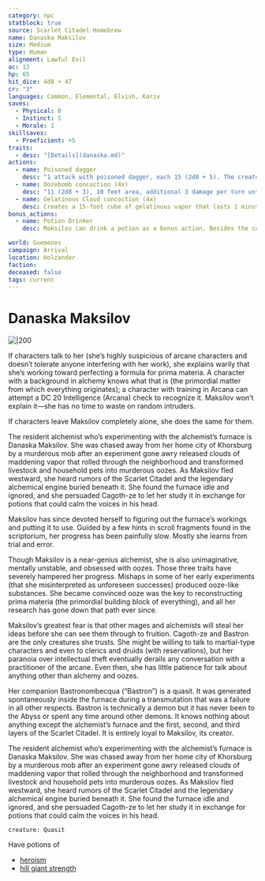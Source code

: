 ```yaml
---
category: npc
statblock: true
source: Scarlet Citadel Homebrew
name: Danaska Maksilov
size: Medium
type: Human
alignment: Lawful Evil
ac: 13
hp: 65
hit_dice: 4d8 + 47
cr: "3"
languages: Common, Elemental, Elvish, Kariv
saves:
  - Physical: 0
  - Instinct: 5
  - Morale: 1
skillsaves:
  - Proeficient: +5
traits:
  - desc: "[Details](danaska.md)"
actions:
  - name: Poisoned dagger
    desc: "1 attack with poisoned dagger, each 15 (2d8 + 5). The creature is poisoned until the start of Maksilov’s next turn. A successful DC 13 Constitution saving throw halves the poison damage and prevents the poisoned condition."
  - name: Oozebomb concoction (4x)
    desc: "11 (2d8 + 3), 10 feet area, additional 3 damage per turn until acid is cleand"
  - name: Gelatinous Cloud concoction (4x)
    desc: Creates a 15-foot cube of gelatinous vapor that lasts 1 minute. Every creature inside the cloud must make a DC 13 Constitution saving throw. On a failure, the creature takes 10 (3d6) acid damage, can’t breathe, and is restrained. A successful saving throw halves the damage and prevents restraint and suffocation. A creature that ends its turn inside the cloud takes 10 (3d6) acid damage. A restrained creature can escape by taking an action to make a DC 12 Strength (Athletics) check, freeing itself and moving into an empty space of its choice within 5 feet of the cloud on a success.
bonus_actions:
  - name: Potion Drinker
    desc: Maksilov can drink a potion as a bonus action. Besides the concoctions described below, she carries potions of flying, gaseous form, and superior healing. If she faces more than four enemies, she also has a potion of speed.

world: Guemenos
campaign: Arrival
location: Holzander
faction: 
deceased: false
tags: current
---
```


# Danaska Maksilov

![|200](https://i.imgur.com/flD3Toy.png)


If characters talk to her (she’s highly suspicious of arcane characters and doesn’t tolerate anyone interfering with her work), she explains warily that she’s working toward perfecting a formula for prima materia. A character with a background in alchemy knows what that is (the primordial matter from which everything originates); a character with training in Arcana can attempt a DC 20 Intelligence (Arcana) check to recognize it. Maksilov won’t explain it—she has no time to waste on random intruders.

If characters leave Maksilov completely alone, she does the same for them.

The resident alchemist who’s experimenting with the alchemist’s furnace is Danaska Maksilov. She was chased away from her home city of Khorsburg by a murderous mob after an experiment gone awry released clouds of maddening vapor that rolled through the neighborhood and transformed livestock and household pets into murderous oozes. As Maksilov fled westward, she heard rumors of the Scarlet Citadel and the legendary alchemical engine buried beneath it. She found the furnace idle and ignored, and she persuaded Cagoth-ze to let her study it in exchange for potions that could calm the voices in his head.

Maksilov has since devoted herself to figuring out the furnace’s workings and putting it to use. Guided by a few hints in scroll fragments found in the scriptorium, her progress has been painfully slow. Mostly she learns from trial and error.

Though Maksilov is a near-genius alchemist, she is also unimaginative, mentally unstable, and obsessed with oozes. Those three traits have severely hampered her progress. Mishaps in some of her early experiments (that she misinterpreted as unforeseen successes) produced ooze-like substances. She became convinced ooze was the key to reconstructing prima materia (the primordial building block of everything), and all her research has gone down that path ever since.

Maksilov’s greatest fear is that other mages and alchemists will steal her ideas before she can see them through to fruition. Cagoth-ze and Bastron are the only creatures she trusts. She might be willing to talk to martial-type characters and even to clerics and druids (with reservations), but her paranoia over intellectual theft eventually derails any conversation with a practitioner of the arcane. Even then, she has little patience for talk about anything other than alchemy and oozes.

Her companion Bastronombecqua (“Bastron”) is a quasit. It was generated spontaneously inside the furnace during a transmutation that was a failure in all other respects. Bastron is technically a demon but it has never been to the Abyss or spent any time around other demons. It knows nothing about anything except the alchemist’s furnace and the first, second, and third layers of the Scarlet Citadel. It is entirely loyal to Maksilov, its creator.

The resident alchemist who’s experimenting with the alchemist’s furnace is Danaska Maksilov. She was chased away from her home city of Khorsburg by a murderous mob after an experiment gone awry released clouds of maddening vapor that rolled through the neighborhood and transformed livestock and household pets into murderous oozes. As Maksilov fled westward, she heard rumors of the Scarlet Citadel and the legendary alchemical engine buried beneath it. She found the furnace idle and ignored, and she persuaded Cagoth-ze to let her study it in exchange for potions that could calm the voices in his head.

```statblock
creature: Quasit
```

Have potions of 
- [heroism](http://dnd5e.wikidot.com/wondrous-items:potion-of-heroism)
- [hill giant strength](https://www.dndbeyond.com/magic-items/4706-potion-of-hill-giant-strength) 
